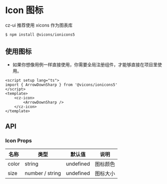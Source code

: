 # Icon 图标

cz-ui 推荐使用 xicons 作为图表库

```bash
$ npm install @vicons/ionicons5
```

## 使用图标

-   如果你想像用例一样直接使用，你需要全局注册组件，才能够直接在项目里使用。

<script setup lang="ts">
import { ArrowDownSharp } from '@vicons/ionicons5'
</script>

<cz-icon :color="'purple'" size="20">
  <ArrowDownSharp />
</cz-icon>
<cz-icon :color="'tomato'" size="20">
  <ArrowDownSharp />
</cz-icon>
<cz-icon :color="'green'" size="20">
  <ArrowDownSharp />
</cz-icon>
<cz-icon :color="'orange'" size="20">
  <ArrowDownSharp />
</cz-icon>

```vue
<script setup lang="ts">
import { ArrowDownSharp } from '@vicons/ionicons5'
</script>
<template>
    <cz-icon>
        <ArrowDownSharp />
    </cz-icon>
</template>
```

## API

### Icon Props

| 名称  | 类型            | 默认值    | 说明     |
| ----- | --------------- | --------- | -------- |
| color | string          | undefined | 图标颜色 |
| size  | number / string | undefined | 图标大小 |

